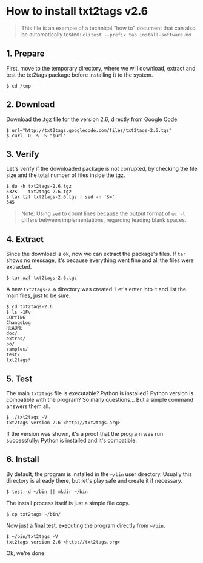 # How to install txt2tags v2.6

> This file is an example of a technical “how to” document
> that can also be automatically tested:
> `clitest --prefix tab install-software.md`


## 1. Prepare

First, move to the temporary directory, where we will download, extract
and test the txt2tags package before installing it to the system.

	$ cd /tmp


## 2. Download

Download the .tgz file for the version 2.6, directly from Google Code.

	$ url="http://txt2tags.googlecode.com/files/txt2tags-2.6.tgz"
	$ curl -O -s -S "$url"


## 3. Verify

Let's verify if the downloaded package is not corrupted, by checking
the file size and the total number of files inside the tgz.

	$ du -h txt2tags-2.6.tgz
	532K	txt2tags-2.6.tgz
	$ tar tzf txt2tags-2.6.tgz | sed -n '$='
	545

> Note: Using `sed` to count lines because the output format of `wc -l`
> differs between implementations, regarding leading blank spaces.


## 4. Extract

Since the download is ok, now we can extract the package's files. If
`tar` shows no message, it's because everything went fine and all the
files were extracted.

	$ tar xzf txt2tags-2.6.tgz

A new `txt2tags-2.6` directory was created. Let's enter into it and
list the main files, just to be sure.

	$ cd txt2tags-2.6
	$ ls -1Fv
	COPYING
	ChangeLog
	README
	doc/
	extras/
	po/
	samples/
	test/
	txt2tags*


## 5. Test

The main `txt2tags` file is executable? Python is installed? Python
version is compatible with the program? So many questions... But a
simple command answers them all.
	
	$ ./txt2tags -V
	txt2tags version 2.6 <http://txt2tags.org>

If the version was shown, it's a proof that the program was run
successfully: Python is installed and it's compatible.

## 6. Install

By default, the program is installed in the `~/bin` user directory.
Usually this directory is already there, but let's play safe and create
it if necessary.

	$ test -d ~/bin || mkdir ~/bin

The install process itself is just a simple file copy.

	$ cp txt2tags ~/bin/

Now just a final test, executing the program directly from `~/bin`.
	
	$ ~/bin/txt2tags -V
	txt2tags version 2.6 <http://txt2tags.org>

Ok, we're done.
